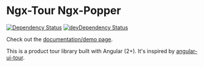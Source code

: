 # Ngx-Tour Ngx-Popper
[![Dependency Status](https://david-dm.org/alvaro-octal/ngx-tour-ngx-popper.svg)](https://david-dm.org/alvaro-octal/ngx-tour-ngx-popper)
[![devDependency Status](https://david-dm.org/alvaro-octal/ngx-tour-ngx-popper/dev-status.svg)](https://david-dm.org/alvaro-octal/ngx-tour-ngx-popper?type=dev)

Check out the [documentation/demo page](https://isaacplmann.github.io/ngx-tour).

This is a product tour library built with Angular (2+).  It's inspired by [angular-ui-tour](http://benmarch.github.io/angular-ui-tour).
